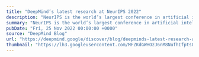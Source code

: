 ```yaml
---
title: "DeepMind’s latest research at NeurIPS 2022"
description: "NeurIPS is the world’s largest conference in artificial intelligence (AI) and machine learning (ML), and we’re proud to support the event as Diamond sponsors, helping foster the exchange of research advances in the AI and ML community. Teams from across DeepMind are presenting 47 papers, including 35 external collaborations in virtual panels and poster sessions."
summary: "NeurIPS is the world’s largest conference in artificial intelligence (AI) and machine learning (ML), and we’re proud to support the event as Diamond sponsors, helping foster the exchange of research advances in the AI and ML community. Teams from across DeepMind are presenting 47 papers, including 35 external collaborations in virtual panels and poster sessions."
pubDate: "Fri, 25 Nov 2022 00:00:00 +0000"
source: "DeepMind Blog"
url: "https://deepmind.google/discover/blog/deepminds-latest-research-at-neurips-2022/"
thumbnail: "https://lh3.googleusercontent.com/MFZKdGWHOzJ6nM8NufhIfpts0R-v9D4jQqnC416FT8ArwmNC2Ztke2S50WVtUhO0g1u8AGmYEyWMDC7LO0a16ydHBMei9GmJO4NjykhpLKw1TVtd4Mg=w1200-h630-n-nu"
---
```


